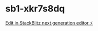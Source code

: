 # sb1-xkr7s8dq

[Edit in StackBlitz next generation editor ⚡️](https://stackblitz.com/~/github.com/SpentMuch/sb1-xkr7s8dq)